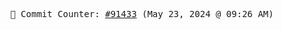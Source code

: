<p align="center">
    <samp>
        📮 Commit Counter: <a href="https://github.com/Javascript-void0/Javascript-void0/commits/main">#91433</a> (May 23, 2024 @ 09:26 AM)
    </samp>
</p>